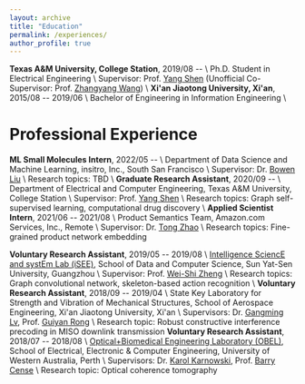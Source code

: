 ```yaml
---
layout: archive
title: "Education"
permalink: /experiences/
author_profile: true
---
```


**Texas A&M University, College Station**, 2019/08 -- \\
Ph.D. Student in Electrical Engineering \\
Supervisor: Prof. [Yang Shen](https://shen-lab.github.io) (Unofficial Co-Supervisor: Prof. [Zhangyang Wang](https://vita-group.github.io/)) \\
**Xi'an Jiaotong University, Xi'an**, 2015/08 -- 2019/06 \\
Bachelor of Engineering in Information Engineering \\
<br />

Professional Experience
=====
**ML Small Molecules Intern**, 2022/05 -- \\
Department of Data Science and Machine Learning, insitro, Inc., South San Francisco \\
Supervisor: Dr. [Bowen Liu](https://scholar.google.com/citations?hl=en&user=l_IWUOAAAAAJ) \\
Research topics:  TBD \\
**Graduate Research Assistant**, 2020/09 -- \\
Department of Electrical and Computer Engineering, Texas A&M University, College Station \\
Supervisor: Prof. [Yang Shen](https://shen-lab.github.io) \\
Research topics:  Graph self-supervised learning, computational drug discovery \\
**Applied Scientist Intern**, 2021/06 -- 2021/08 \\
Product Semantics Team, Amazon.com Services, Inc., Remote \\
Supervisor: Dr. [Tong Zhao](https://scholar.google.com/citations?user=SSBJh9oAAAAJ&hl=en&oi=ao) \\
Research topics: Fine-grained product network embedding


**Voluntary Research Assistant**, 2019/05 -- 2019/08 \\
[Intelligence SciencE and systEm Lab (iSEE)](https://www.isee-ai.cn), School of Data and Computer Science, Sun Yat-Sen University, Guangzhou \\
Supervisor: Prof. [Wei-Shi Zheng](https://www.isee-ai.cn/~zhwshi) \\
Research topics: Graph convolutional network, skeleton-based action recognition \\
**Voluntary Research Assistant**, 2018/09 -- 2019/04 \\
State Key Laboratory for Strength and Vibration of Mechanical Structures, School of Aerospace Engineering, Xi'an Jiaotong University, Xi'an \\
Supervisors: Dr. [Gangming Lv](http://gr.xjtu.edu.cn/web/gmlv/1), Prof. [Guiyan Rong](http://gr.xjtu.edu.cn/web/yanguirong/1) \\
Research topic: Robust constructive interference precoding in MISO downlink transmission
**Voluntary Research Assistant**, 2018/07 -- 2018/08 \\
[Optical+Biomedical Engineering Laboratory (OBEL)](http://obel.ee.uwa.edu.au), School of Electrical, Electronic & Computer Engineering, University of Western Australia, Perth \\
Supervisors: Dr. [Karol Karnowski](https://scholar.google.com/citations?user=piE2NlMAAAAJ&hl=en&oi=ao), Prof. [Barry Cense](https://scholar.google.com/citations?user=j88vA6YAAAAJ&hl=en&oi=ao) \\
Research topic: Optical coherence tomography
